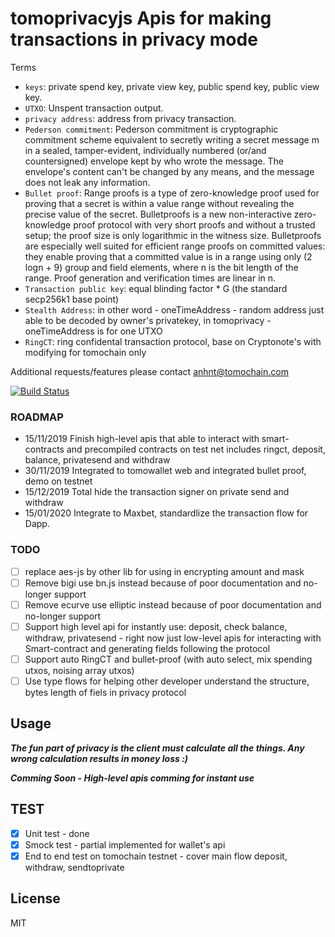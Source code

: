 tomoprivacyjs
Apis for making transactions in privacy mode
=======
Terms
- `keys`: private spend key, private view key, public spend key, public view key.
- `UTXO`: Unspent transaction output.
- `privacy address`: address from privacy transaction. 
- `Pederson commitment`: Pederson commitment is cryptographic commitment scheme equivalent to secretly writing a secret message m in a sealed, tamper-evident, individually numbered (or/and countersigned) envelope kept by who wrote the message. The envelope's content can't be changed by any means, and the message does not leak any information.
- `Bullet proof`: Range proofs is a type of zero-knowledge proof used for proving that a secret is within a value range without revealing the precise value of the secret. Bulletproofs is a new non-interactive zero-knowledge proof protocol with very short proofs and without a trusted setup; the proof size is only logarithmic in the witness size. Bulletproofs are especially well suited for efficient range proofs on committed values: they enable proving that a committed value is in a range using only (2 logn + 9) group and field elements, where n is the bit length of the range. Proof generation and verification times are linear in n.
- `Transaction public key`: equal blinding factor * G (the standard secp256k1 base point)
- `Stealth Address`: in other word - oneTimeAddress - random address just able to be decoded by owner's privatekey, in tomoprivacy - oneTimeAddress is for one UTXO
- `RingCT`: ring confidental transaction protocol, base on Cryptonote's with modifying for tomochain only

Additional requests/features please contact anhnt@tomochain.com

[![Build Status](https://travis-ci.org/tomochain/privacyjs.svg?branch=master)](https://travis-ci.org/tomochain/privacyjs)
### ROADMAP
- 15/11/2019 Finish high-level apis that able to interact with smart-contracts and precompiled contracts on test net includes ringct, deposit, balance, privatesend and withdraw
- 30/11/2019 Integrated to tomowallet web and integrated bullet proof, demo on testnet
- 15/12/2019 Total hide the transaction signer on private send and withdraw
- 15/01/2020 Integrate to Maxbet, standardlize the transaction flow for Dapp.

### TODO
- [ ] replace aes-js by other lib for using in encrypting amount and mask
- [ ] Remove bigi use bn.js instead because of poor documentation and no-longer support
- [ ] Remove ecurve use elliptic instead because of poor documentation and no-longer support
- [ ] Support high level api for instantly use: deposit, check balance, withdraw, privatesend - right now just low-level apis for interacting with Smart-contract and generating fields following  the protocol
- [ ] Support auto RingCT and bullet-proof (with auto select, mix spending utxos, noising array utxos)
- [ ] Use type flows for helping other developer understand the structure, bytes length of fiels in privacy protocol

Usage
-----

***The fun part of privacy is the client must calculate all the things. Any wrong calculation results in money loss :)***

***Comming Soon - High-level apis comming for instant use***

TEST
---
- [x] Unit test - done
- [x] Smock test - partial implemented for wallet's api
- [x] End to end test on tomochain testnet - cover main flow deposit, withdraw, sendtoprivate

License
-------

MIT
